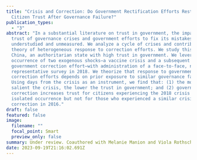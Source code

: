```yaml
---
title: "Crisis and Correction: Do Government Rectification Efforts Restore
  Citizen Trust After Governance Failure?"
publication_types:
  - "3"
abstract: "In a substantial literature on trust in government, the impact on
  trust of governance crises and government efforts to fix its mistakes is
  understudied and unmeasured. We analyze a cycle of crises and contribute a
  theory of heterogeneous response to correction efforts. We study this in
  China, an authoritarian state with high trust in government. We leverage the
  occurrence of two exogenous shocks—a vaccine crisis and a subsequent
  government correction effort—with administration of a face-to-face, nationally
  representative survey in 2018. We theorize that response to government
  correction efforts depends on prior exposure to similar governance failures.
  Using days from the crisis as an instrument, we find that: (1) the more
  salient the crisis, the lower the trust in government; and (2) government
  correction increases trust for citizens experiencing the 2018 crisis as an
  isolated occurrence but not for those who experienced a similar crisis and
  correction in 2016."
draft: false
featured: false
image:
  filename: ""
  focal_point: Smart
  preview_only: false
summary: Under review. Coauthored with Melanie Manion and Viola Rothschild.
date: 2023-09-19T21:16:02.691Z
---
```

